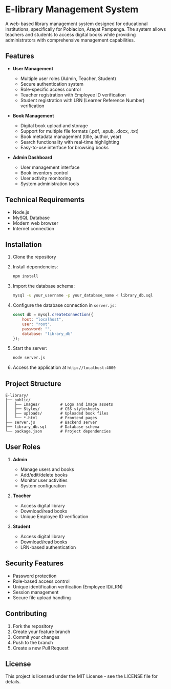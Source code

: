 # E-library Management System

A web-based library management system designed for educational institutions, specifically for Poblacion, Arayat Pampanga. The system allows teachers and students to access digital books while providing administrators with comprehensive management capabilities.

## Features

- **User Management**
  - Multiple user roles (Admin, Teacher, Student)
  - Secure authentication system
  - Role-specific access control
  - Teacher registration with Employee ID verification
  - Student registration with LRN (Learner Reference Number) verification

- **Book Management**
  - Digital book upload and storage
  - Support for multiple file formats (.pdf, .epub, .docx, .txt)
  - Book metadata management (title, author, year)
  - Search functionality with real-time highlighting
  - Easy-to-use interface for browsing books

- **Admin Dashboard**
  - User management interface
  - Book inventory control
  - User activity monitoring
  - System administration tools

## Technical Requirements

- Node.js
- MySQL Database
- Modern web browser
- Internet connection

## Installation

1. Clone the repository
2. Install dependencies:
   ```bash
   npm install
   ```

3. Import the database schema:
   ```bash
   mysql -u your_username -p your_database_name < library_db.sql
   ```

4. Configure the database connection in `server.js`:
   ```javascript
   const db = mysql.createConnection({
       host: "localhost",
       user: "root",
       password: "",
       database: "library_db"
   });
   ```

5. Start the server:
   ```bash
   node server.js
   ```

6. Access the application at `http://localhost:4000`

## Project Structure

```
E-library/
├── public/
│   ├── Images/         # Logo and image assets
│   ├── Styles/         # CSS stylesheets
│   ├── uploads/        # Uploaded book files
│   └── *.html          # Frontend pages
├── server.js           # Backend server
├── library_db.sql      # Database schema
└── package.json        # Project dependencies
```

## User Roles

1. **Admin**
   - Manage users and books
   - Add/edit/delete books
   - Monitor user activities
   - System configuration

2. **Teacher**
   - Access digital library
   - Download/read books
   - Unique Employee ID verification

3. **Student**
   - Access digital library
   - Download/read books
   - LRN-based authentication

## Security Features

- Password protection
- Role-based access control
- Unique identification verification (Employee ID/LRN)
- Session management
- Secure file upload handling

## Contributing

1. Fork the repository
2. Create your feature branch
3. Commit your changes
4. Push to the branch
5. Create a new Pull Request

## License

This project is licensed under the MIT License - see the LICENSE file for details.
